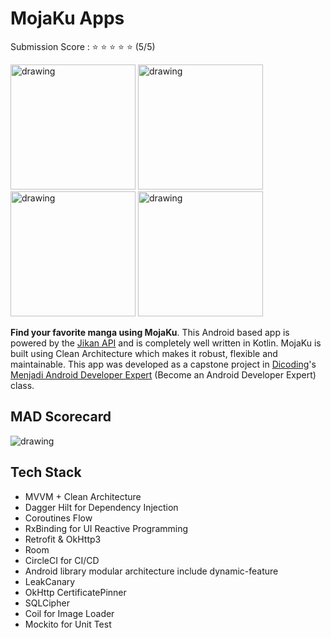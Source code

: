 # MojaKu Apps
Submission Score : ⭐️ ⭐️ ⭐️ ⭐️ ⭐️ (5/5)

<img src="https://user-images.githubusercontent.com/46880393/165358315-246de926-df3f-4c82-9fcc-e2e7f05d04fb.jpeg" alt="drawing" width="200"/> <img src="https://user-images.githubusercontent.com/46880393/165357852-289ca7bb-da57-49f9-a57f-d07f5d0c8033.jpeg" alt="drawing" width="200"/> <img src="https://user-images.githubusercontent.com/46880393/165357847-d0ea4128-c1c3-4754-988c-94e7635ed7c3.jpeg" alt="drawing" width="200"/> <img src="https://user-images.githubusercontent.com/46880393/165357835-060608b0-e511-4fd5-a313-87f23d19cce2.jpeg" alt="drawing" width="200"/>

**Find your favorite manga using MojaKu**. This Android based app is powered by the [Jikan API](https://jikan.moe/) and is completely well written in Kotlin. MojaKu is built using Clean Architecture which makes it robust, flexible and maintainable. This app was developed as a capstone project in [Dicoding](https://www.dicoding.com)'s [Menjadi Android Developer Expert](https://www.dicoding.com/academies/165) (Become an Android Developer Expert) class.

## MAD Scorecard
<img src="https://user-images.githubusercontent.com/46880393/165358949-f4c8cc4c-3c1c-4632-ad43-4fdc734284e4.png" alt="drawing"/>

## Tech Stack
- MVVM + Clean Architecture
- Dagger Hilt for Dependency Injection
- Coroutines Flow
- RxBinding for UI Reactive Programming
- Retrofit & OkHttp3
- Room
- CircleCI for CI/CD
- Android library modular architecture include dynamic-feature
- LeakCanary
- OkHttp CertificatePinner
- SQLCipher
- Coil for Image Loader
- Mockito for Unit Test
